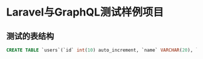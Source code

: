 # Laravel与GraphQL测试样例项目

## 测试的表结构

```sql
CREATE TABLE `users`(`id` int(10) auto_increment, `name` VARCHAR(20), `email` VARCHAR(100), `password` VARCHAR(100), primary key(`id`));
```



